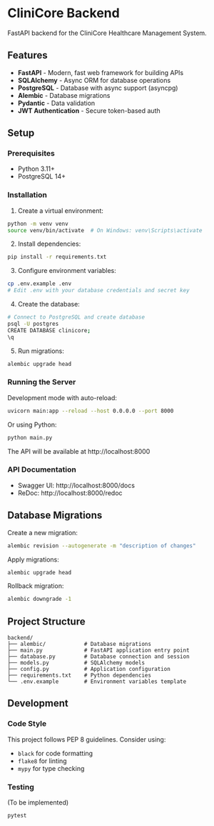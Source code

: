 # CliniCore Backend

FastAPI backend for the CliniCore Healthcare Management System.

## Features

- **FastAPI** - Modern, fast web framework for building APIs
- **SQLAlchemy** - Async ORM for database operations
- **PostgreSQL** - Database with async support (asyncpg)
- **Alembic** - Database migrations
- **Pydantic** - Data validation
- **JWT Authentication** - Secure token-based auth

## Setup

### Prerequisites

- Python 3.11+
- PostgreSQL 14+

### Installation

1. Create a virtual environment:
```bash
python -m venv venv
source venv/bin/activate  # On Windows: venv\Scripts\activate
```

2. Install dependencies:
```bash
pip install -r requirements.txt
```

3. Configure environment variables:
```bash
cp .env.example .env
# Edit .env with your database credentials and secret key
```

4. Create the database:
```bash
# Connect to PostgreSQL and create database
psql -U postgres
CREATE DATABASE clinicore;
\q
```

5. Run migrations:
```bash
alembic upgrade head
```

### Running the Server

Development mode with auto-reload:
```bash
uvicorn main:app --reload --host 0.0.0.0 --port 8000
```

Or using Python:
```bash
python main.py
```

The API will be available at http://localhost:8000

### API Documentation

- Swagger UI: http://localhost:8000/docs
- ReDoc: http://localhost:8000/redoc

## Database Migrations

Create a new migration:
```bash
alembic revision --autogenerate -m "description of changes"
```

Apply migrations:
```bash
alembic upgrade head
```

Rollback migration:
```bash
alembic downgrade -1
```

## Project Structure

```
backend/
├── alembic/            # Database migrations
├── main.py             # FastAPI application entry point
├── database.py         # Database connection and session
├── models.py           # SQLAlchemy models
├── config.py           # Application configuration
├── requirements.txt    # Python dependencies
└── .env.example        # Environment variables template
```

## Development

### Code Style

This project follows PEP 8 guidelines. Consider using:
- `black` for code formatting
- `flake8` for linting
- `mypy` for type checking

### Testing

(To be implemented)
```bash
pytest
```

